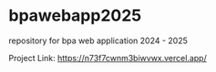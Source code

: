 # bpawebapp2025
repository for bpa web application 2024 - 2025

Project Link: https://n73f7cwnm3biwvwx.vercel.app/
